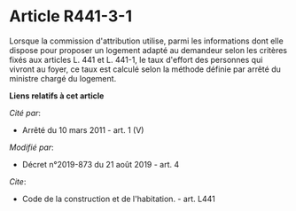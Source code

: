 # Article R441-3-1

Lorsque la commission d'attribution utilise, parmi les informations dont elle dispose pour proposer un logement adapté au
demandeur selon les critères fixés aux articles L. 441 et L. 441-1, le taux d'effort des personnes qui vivront au foyer, ce
taux est calculé selon la méthode définie par arrêté du ministre chargé du logement.

**Liens relatifs à cet article**

_Cité par_:

  - Arrêté du 10 mars 2011 - art. 1 (V)

_Modifié par_:

  - Décret n°2019-873 du 21 août 2019 - art. 4

_Cite_:

  - Code de la construction et de l'habitation. - art. L441
